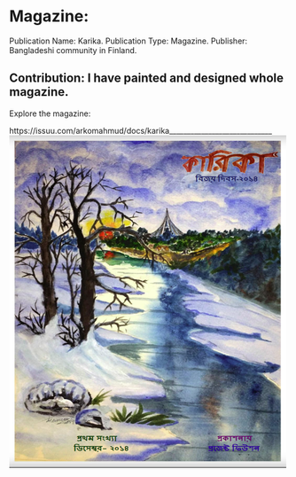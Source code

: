 # Magazine:  
Publication Name: Karika.
Publication Type: Magazine.
Publisher: Bangladeshi community in Finland.
 
## Contribution: I have painted and designed whole magazine.

Explore the magazine:




<p float="left">
https://issuu.com/arkomahmud/docs/karika_____________________________
<img src="https://github.com/Abdullah-TU/My-Paintings/blob/master/magazine.PNG?raw=true" width="500" height="600">

</p>
